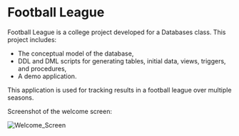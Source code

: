 # Football League
Football League is a college project developed for a Databases class. This project includes:
- The conceptual model of the database,
- DDL and DML scripts for generating tables, initial data, views, triggers, and procedures,
- A demo application.

This application is used for tracking results in a football league over multiple seasons.

Screenshot of the welcome screen:

![Welcome_Screen](https://github.com/user-attachments/assets/2003e9b3-340c-45b4-bfeb-926913d810e9)

